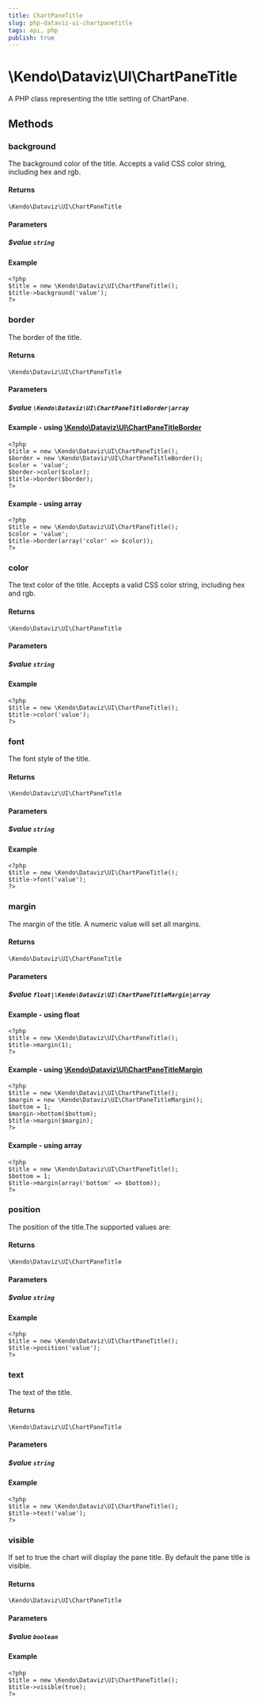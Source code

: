```yaml
---
title: ChartPaneTitle
slug: php-dataviz-ui-chartpanetitle
tags: api, php
publish: true
---
```


# \Kendo\Dataviz\UI\ChartPaneTitle

A PHP class representing the title setting of ChartPane.


## Methods

### background
The background color of the title. Accepts a valid CSS color string, including hex and rgb.

#### Returns
`\Kendo\Dataviz\UI\ChartPaneTitle`

#### Parameters

##### $value `string`



#### Example 
    <?php
    $title = new \Kendo\Dataviz\UI\ChartPaneTitle();
    $title->background('value');
    ?>

### border

The border of the title.

#### Returns
`\Kendo\Dataviz\UI\ChartPaneTitle`

#### Parameters

##### $value `\Kendo\Dataviz\UI\ChartPaneTitleBorder|array`


#### Example - using [\Kendo\Dataviz\UI\ChartPaneTitleBorder](/api/wrappers/php/Kendo/Dataviz/UI/ChartPaneTitleBorder)
    <?php
    $title = new \Kendo\Dataviz\UI\ChartPaneTitle();
    $border = new \Kendo\Dataviz\UI\ChartPaneTitleBorder();
    $color = 'value';
    $border->color($color);
    $title->border($border);
    ?>

#### Example - using array

    <?php
    $title = new \Kendo\Dataviz\UI\ChartPaneTitle();
    $color = 'value';
    $title->border(array('color' => $color));
    ?>

### color
The text color of the title. Accepts a valid CSS color string, including hex and rgb.

#### Returns
`\Kendo\Dataviz\UI\ChartPaneTitle`

#### Parameters

##### $value `string`



#### Example 
    <?php
    $title = new \Kendo\Dataviz\UI\ChartPaneTitle();
    $title->color('value');
    ?>

### font
The font style of the title.

#### Returns
`\Kendo\Dataviz\UI\ChartPaneTitle`

#### Parameters

##### $value `string`



#### Example 
    <?php
    $title = new \Kendo\Dataviz\UI\ChartPaneTitle();
    $title->font('value');
    ?>

### margin

The margin of the title. A numeric value will set all margins.

#### Returns
`\Kendo\Dataviz\UI\ChartPaneTitle`

#### Parameters

##### $value `float|\Kendo\Dataviz\UI\ChartPaneTitleMargin|array`




#### Example  - using float
    <?php
    $title = new \Kendo\Dataviz\UI\ChartPaneTitle();
    $title->margin(1);
    ?>


#### Example - using [\Kendo\Dataviz\UI\ChartPaneTitleMargin](/api/wrappers/php/Kendo/Dataviz/UI/ChartPaneTitleMargin)
    <?php
    $title = new \Kendo\Dataviz\UI\ChartPaneTitle();
    $margin = new \Kendo\Dataviz\UI\ChartPaneTitleMargin();
    $bottom = 1;
    $margin->bottom($bottom);
    $title->margin($margin);
    ?>

#### Example - using array

    <?php
    $title = new \Kendo\Dataviz\UI\ChartPaneTitle();
    $bottom = 1;
    $title->margin(array('bottom' => $bottom));
    ?>

### position
The position of the title.The supported values are:

#### Returns
`\Kendo\Dataviz\UI\ChartPaneTitle`

#### Parameters

##### $value `string`



#### Example 
    <?php
    $title = new \Kendo\Dataviz\UI\ChartPaneTitle();
    $title->position('value');
    ?>

### text
The text of the title.

#### Returns
`\Kendo\Dataviz\UI\ChartPaneTitle`

#### Parameters

##### $value `string`



#### Example 
    <?php
    $title = new \Kendo\Dataviz\UI\ChartPaneTitle();
    $title->text('value');
    ?>

### visible
If set to true the chart will display the pane title. By default the pane title is visible.

#### Returns
`\Kendo\Dataviz\UI\ChartPaneTitle`

#### Parameters

##### $value `boolean`



#### Example 
    <?php
    $title = new \Kendo\Dataviz\UI\ChartPaneTitle();
    $title->visible(true);
    ?>

 
